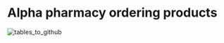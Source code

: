 # Alpha pharmacy ordering products

![tables_to_github](https://user-images.githubusercontent.com/61760081/135711908-b608da43-4a46-4fd5-b803-81f5739417e2.jpg)
